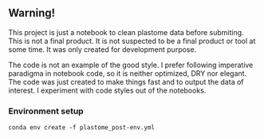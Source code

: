 ## Warning!
This project is just a notebook to clean plastome data before submiting. This is not a final product. It is not suspected to be a final product or tool at some time. It was only created for development purpose.

The code is not an example of the good style. I prefer following imperative paradigma in notebook code, so it is neither optimized, DRY nor elegant. The code was just created to make things fast and to output the data of interest. I experiment with code styles out of the notebooks.

### Environment setup
```
conda env create -f plastome_post-env.yml
```